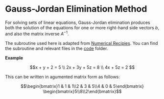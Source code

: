 # Gauss-Jordan Elimination Method
For solving sets of linear equations, Gauss-Jordan elimination produces both the solution of the equations for one or more right-hand side vectors $b$, and also the matrix inverse $A^{−1}$.

The subroutine used here is adapted from [Numerical Recipies](http://phys.uri.edu/nigh/NumRec/bookfpdf/f2-1.pdf). You can find the subroutine and relevant files in the [code](/code/) folder.

**Example**

```math
x + y + 2 = 5  \\
2x + 3y + 5z = 8 \\ 
4x + 5z = 2  
```

This can be written in agumented matrix form as follows:  

```math
\begin{bmatrix}1 & 1 & 1\\2 & 3 & 5\\4 & 0 & 5\end{bmatrix}
\begin{bmatrix}5\\8\\2\end{bmatrix}
```
